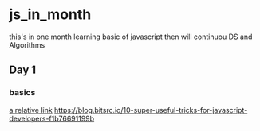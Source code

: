 # js_in_month
this's in one month learning basic of javascript then will continuou DS and Algorithms


## Day 1
### basics
[a relative link](README.md)
https://blog.bitsrc.io/10-super-useful-tricks-for-javascript-developers-f1b76691199b
